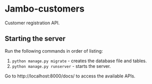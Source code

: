 # Jambo-customers

Customer registration API.

## Starting the server

Run the following commands in order of listing:

1. `python manage.py migrate` - creates the database file and tables.
2. `python manage.py runserver` - starts the server.

Go to http://localhost:8000/docs/ to access the available APIs.
